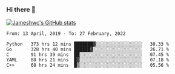 ### Hi there 👋

[![Jameshwc's GitHub stats](https://github-readme-stats.vercel.app/api?username=jameshwc)](https://github.com/anuraghazra/github-readme-stats)

<!--START_SECTION:waka-->
```text
From: 13 April, 2019 - To: 27 February, 2022

Python   373 hrs 12 mins ███████▓░░░░░░░░░░░░░░░░░   30.33 % 
Go       328 hrs 40 mins ██████▓░░░░░░░░░░░░░░░░░░   26.71 % 
C        91 hrs 39 mins  ██░░░░░░░░░░░░░░░░░░░░░░░   07.45 % 
YAML     88 hrs 21 mins  █▓░░░░░░░░░░░░░░░░░░░░░░░   07.18 % 
C++      68 hrs 24 mins  █▒░░░░░░░░░░░░░░░░░░░░░░░   05.56 % 
```
<!--END_SECTION:waka-->